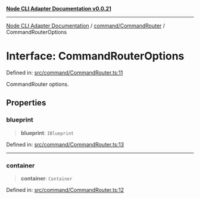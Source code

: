 [**Node CLI Adapter Documentation v0.0.21**](../../../README.md)

***

[Node CLI Adapter Documentation](../../../modules.md) / [command/CommandRouter](../README.md) / CommandRouterOptions

# Interface: CommandRouterOptions

Defined in: [src/command/CommandRouter.ts:11](https://github.com/stonemjs/node-cli-adapter/blob/ef52e5bf0dd08467e3b24c3d05bfc766eee30472/src/command/CommandRouter.ts#L11)

CommandRouter options.

## Properties

### blueprint

> **blueprint**: `IBlueprint`

Defined in: [src/command/CommandRouter.ts:13](https://github.com/stonemjs/node-cli-adapter/blob/ef52e5bf0dd08467e3b24c3d05bfc766eee30472/src/command/CommandRouter.ts#L13)

***

### container

> **container**: `Container`

Defined in: [src/command/CommandRouter.ts:12](https://github.com/stonemjs/node-cli-adapter/blob/ef52e5bf0dd08467e3b24c3d05bfc766eee30472/src/command/CommandRouter.ts#L12)
